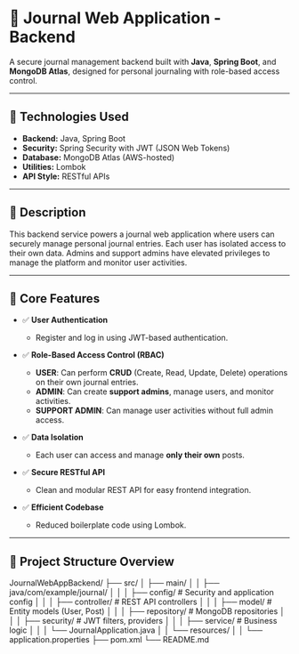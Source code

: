 # 📝 Journal Web Application - Backend

A secure journal management backend built with **Java**, **Spring Boot**, and **MongoDB Atlas**, designed for personal journaling with role-based access control.

---

## 🚀 Technologies Used

- **Backend:** Java, Spring Boot  
- **Security:** Spring Security with JWT (JSON Web Tokens)  
- **Database:** MongoDB Atlas (AWS-hosted)  
- **Utilities:** Lombok  
- **API Style:** RESTful APIs  

---

## 📖 Description

This backend service powers a journal web application where users can securely manage personal journal entries. Each user has isolated access to their own data. Admins and support admins have elevated privileges to manage the platform and monitor user activities.

---

## 🔐 Core Features

- ✅ **User Authentication**  
  - Register and log in using JWT-based authentication.
  
- ✅ **Role-Based Access Control (RBAC)**  
  - **USER**: Can perform **CRUD** (Create, Read, Update, Delete) operations on their own journal entries.  
  - **ADMIN**: Can create **support admins**, manage users, and monitor activities.  
  - **SUPPORT ADMIN**: Can manage user activities without full admin access.
  
- ✅ **Data Isolation**  
  - Each user can access and manage **only their own** posts.  
  
- ✅ **Secure RESTful API**  
  - Clean and modular REST API for easy frontend integration.  

- ✅ **Efficient Codebase**  
  - Reduced boilerplate code using Lombok.

---

## 📂 Project Structure Overview

JournalWebAppBackend/
├── src/
│ ├── main/
│ │ ├── java/com/example/journal/
│ │ │ ├── config/ # Security and application config
│ │ │ ├── controller/ # REST API controllers
│ │ │ ├── model/ # Entity models (User, Post)
│ │ │ ├── repository/ # MongoDB repositories
│ │ │ ├── security/ # JWT filters, providers
│ │ │ ├── service/ # Business logic
│ │ │ └── JournalApplication.java
│ │ └── resources/
│ │ └── application.properties
├── pom.xml
└── README.md
